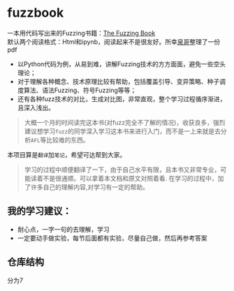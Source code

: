 # fuzzbook
一本用代码写出来的Fuzzing书籍：[The Fuzzing Book](https://www.fuzzingbook.org/)   
默认两个阅读格式：Html和ipynb，阅读起来不是很友好。所幸[泉哥](https://github.com/riusksk)整理了一份pdf  
- 以Python代码为例，从易到难，讲解Fuzzing技术的方方面面，避免一些空头理论；
- 对于理解各种概念、技术原理比较有帮助，包括覆盖引导、变异策略、种子调度算法、语法Fuzzing、符号Fuzzing等等；
- 还有各种fuzz技术的对比，生成对比图，非常直观，整个学习过程循序渐进，且深入浅出。
>大概一个月的时间读完这本书(对fuzz完全不了解的情况)，收获良多，强烈建议想学习`fuzz`的同学深入学习这本书来进行入门，而不是一上来就是去分析`AFL`等比较难的东西。    

本项目算是`翻译`加`笔记`，希望可达帮到大家。

>学习的过程中顺便翻译了一下，由于自己水平有限，且本书又非常专业，可能读着不是很通顺。可以拿着本文档和原文对照着看.
>在学习的过程中，加了许多自己的理解内容,对学习有一定的帮助。

## 我的学习建议：
- 耐心点，一字一句的去理解，学习
- 一定要动手做实验，每节后面都有实验，尽量自己做，然后再参考答案
 

## 仓库结构
分为7


